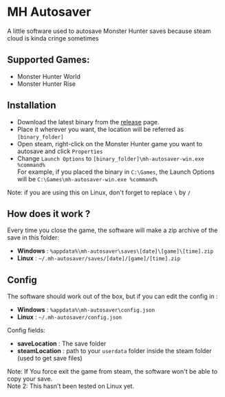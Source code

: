 # MH Autosaver

A little software used to autosave Monster Hunter saves because steam cloud is kinda cringe sometimes

## Supported Games:

-   Monster Hunter World
-   Monster Hunter Rise

## Installation

-   Download the latest binary from the [release](https://github.com/Kensaa/MH-autosaver/releases/latest) page.
-   Place it wherever you want, the location will be referred as `[binary_folder]`
-   Open steam, right-click on the Monster Hunter game you want to autosave and click `Properties`
-   Change `Launch Options` to `[binary_folder]\mh-autosaver-win.exe %command%` \
    For example, if you placed the binary in `C:\Games`, the Launch Options will be `C:\Games\mh-autosaver-win.exe %command%`

Note: if you are using this on Linux, don't forget to replace `\` by `/`

## How does it work ?

Every time you close the game, the software will make a zip archive of the save in this folder:

-   **Windows** : `%appdata%\mh-autosaver\saves\[date]\[game]\[time].zip`
-   **Linux** : `~/.mh-autosaver/saves/[date]/[game]/[time].zip`

## Config

The software should work out of the box, but if you can edit the config in :

-   **Windows** : `%appdata%\mh-autosaver\config.json`
-   **Linux** : `~/.mh-autosaver/config.json`

Config fields:

-   **saveLocation** : The save folder
-   **steamLocation** : path to your `userdata` folder inside the steam folder (used to get save files)

Note: If You force exit the game from steam, the software won't be able to copy your save. \
Note 2: This hasn't been tested on Linux yet.
